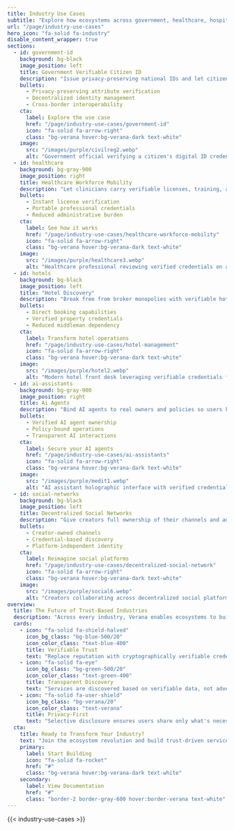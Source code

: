 ```yaml
---
title: Industry Use Cases
subtitle: "Explore how ecosystems across government, healthcare, hospitality, AI, and social platforms use Verana to deliver verifiable, privacy-first digital services."
url: "/page/industry-use-cases"
hero_icon: "fa-solid fa-industry"
disable_content_wrapper: true
sections:
  - id: government-id
    background: bg-black
    image_position: left
    title: Government Verifiable Citizen ID
    description: "Issue privacy-preserving national IDs and let citizens prove attributes anywhere, with selective disclosure."
    bullets:
      - Privacy-preserving attribute verification
      - Decentralized identity management
      - Cross-border interoperability
    cta:
      label: Explore the use case
      href: "/page/industry-use-cases/government-id"
      icon: "fa-solid fa-arrow-right"
      class: "bg-verana hover:bg-verana-dark text-white"
    image:
      src: "/images/purple/civilreg2.webp"
      alt: "Government official verifying a citizen's digital ID credential at a modern service desk"
  - id: healthcare
    background: bg-gray-900
    image_position: right
    title: Healthcare Workforce Mobility
    description: "Let clinicians carry verifiable licenses, training, and background checks so onboarding takes minutes, not weeks."
    bullets:
      - Instant license verification
      - Portable professional credentials
      - Reduced administrative burden
    cta:
      label: See how it works
      href: "/page/industry-use-cases/healthcare-workforce-mobility"
      icon: "fa-solid fa-arrow-right"
      class: "bg-verana hover:bg-verana-dark text-white"
    image:
      src: "/images/purple/healthcare3.webp"
      alt: "Healthcare professional reviewing verified credentials on a tablet inside a modern hospital"
  - id: hotels
    background: bg-black
    image_position: left
    title: "Hotel Discovery"
    description: "Break free from broker monopolies with verifiable hotel credentials, direct discovery, and trust-driven distribution."
    bullets:
      - Direct booking capabilities
      - Verified property credentials
      - Reduced middleman dependency
    cta:
      label: Transform hotel operations
      href: "/page/industry-use-cases/hotel-management"
      icon: "fa-solid fa-arrow-right"
      class: "bg-verana hover:bg-verana-dark text-white"
    image:
      src: "/images/purple/hotel2.webp"
      alt: "Modern hotel front desk leveraging verifiable credentials for guest check-in"
  - id: ai-assistants
    background: bg-gray-900
    image_position: right
    title: Ai Agents
    description: "Bind AI agents to real owners and policies so users know who is behind the bot and what it is allowed to do."
    bullets:
      - Verified AI agent ownership
      - Policy-bound operations
      - Transparent AI interactions
    cta:
      label: Secure your AI agents
      href: "/page/industry-use-cases/ai-assistants"
      icon: "fa-solid fa-arrow-right"
      class: "bg-verana hover:bg-verana-dark text-white"
    image:
      src: "/images/purple/medit1.webp"
      alt: "AI assistant holographic interface with verified credential badges in a futuristic digital environment"
  - id: social-networks
    background: bg-black
    image_position: left
    title: Decentralized Social Networks
    description: "Give creators full ownership of their channels and audiences while discovery runs on verifiable credentials—not ads."
    bullets:
      - Creator-owned channels
      - Credential-based discovery
      - Platform-independent identity
    cta:
      label: Reimagine social platforms
      href: "/page/industry-use-cases/decentralized-social-network"
      icon: "fa-solid fa-arrow-right"
      class: "bg-verana hover:bg-verana-dark text-white"
    image:
      src: "/images/purple/social6.webp"
      alt: "Creators collaborating across decentralized social platforms with verification badges"
overview:
  title: The Future of Trust-Based Industries
  description: "Across every industry, Verana enables ecosystems to build trust networks where verification replaces reputation, credentials replace claims, and transparency replaces opacity."
  cards:
    - icon: "fa-solid fa-shield-halved"
      icon_bg_class: "bg-blue-500/20"
      icon_color_class: "text-blue-400"
      title: Verifiable Trust
      text: "Replace reputation with cryptographically verifiable credentials from trusted ecosystems."
    - icon: "fa-solid fa-eye"
      icon_bg_class: "bg-green-500/20"
      icon_color_class: "text-green-400"
      title: Transparent Discovery
      text: "Services are discovered based on verifiable data, not advertising budgets or hidden algorithms."
    - icon: "fa-solid fa-user-shield"
      icon_bg_class: "bg-verana/20"
      icon_color_class: "text-verana"
      title: Privacy-First
      text: "Selective disclosure ensures users share only what's necessary while maintaining full privacy."
  cta:
    title: Ready to Transform Your Industry?
    text: "Join the ecosystem revolution and build trust-driven services that put verification first."
    primary:
      label: Start Building
      icon: "fa-solid fa-rocket"
      href: "#"
      class: "bg-verana hover:bg-verana-dark text-white"
    secondary:
      label: View Documentation
      href: "#"
      class: "border-2 border-gray-600 hover:border-verana text-white"
---
```


{{< industry-use-cases >}}
